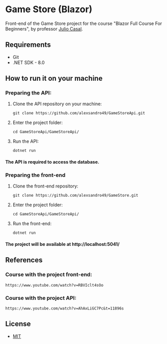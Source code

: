 # Game Store (Blazor)
Front-end of the Game Store project for the course "Blazor Full Course For Beginners", by professor [Julio Casal](https://www.youtube.com/@juliocasal).

## Requirements
* Git
* .NET SDK - 8.0

## How to run it on your machine
### Preparing the API:
1. Clone the API repository on your machine:
   ```
   git clone https://github.com/alexsandro49/GameStoreApi.git
   ```
2. Enter the project folder:
   ```
   cd GameStoreApi/GameStoreApi/
   ```
3. Run the API:
   ```
   dotnet run
   ```

#### The API is required to access the database.

### Preparing the front-end
1. Clone the front-end repository:
   ```
   git clone https://github.com/alexsandro49/GameStore.git
   ```
2. Enter the project folder:
   ```
   cd GameStoreApi/GameStoreApi/
   ```
3. Run the front-end:
   ```
   dotnet run
   ```

#### The project will be available at http://localhost:5041/

## References
### Course with the project front-end:
   ```
   https://www.youtube.com/watch?v=RBVIclt4sOo
   ```
### Course with the project API:
   ```
   https://www.youtube.com/watch?v=AhAxLiGC7Pc&t=11896s
   ```

## License
- [MIT](https://github.com/alexsandro49/GameStore/blob/main/LICENSE)
